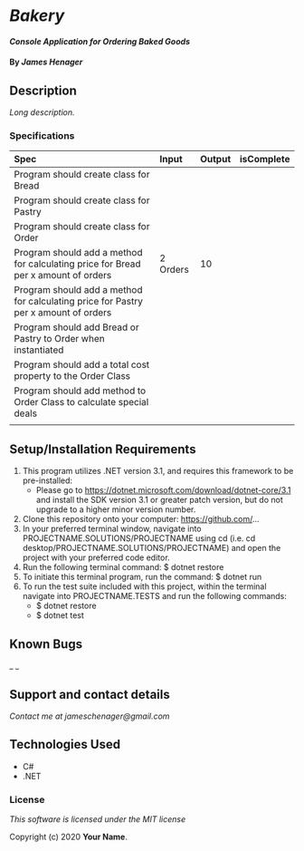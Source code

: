 # _Bakery_

#### _Console Application for Ordering Baked Goods_

#### By _**James Henager**_

## Description

_Long description._

### Specifications
| Spec | Input | Output | isComplete |
| :-------------     | :------------- | :------------- |:------------- |
|Program should create class for Bread |  |  |  |
|Program should create class for Pastry  |  |  |  |
|Program should create class for Order  |  |  |  |
|Program should add a method for calculating price for Bread per x amount of orders | 2 Orders | 10 |  |
|Program should add a method for calculating price for Pastry per x amount of orders|  |  |  |
|Program should add Bread or Pastry to Order when instantiated|  |  |  |
|Program should add a total cost property to the Order Class  |  |  |  |
|Program should add method to Order Class to calculate special deals|  |  |  |
|  |  |  |  |

## Setup/Installation Requirements

1. This program utilizes .NET version 3.1, and requires this framework to be pre-installed:
    * Please go to https://dotnet.microsoft.com/download/dotnet-core/3.1 and install the SDK   version 3.1 or greater patch version, but do not upgrade to a higher minor version number.
2. Clone this repository onto your computer: https://github.com/...
3. In your preferred terminal window, navigate into PROJECTNAME.SOLUTIONS/PROJECTNAME using cd (i.e. cd desktop/PROJECTNAME.SOLUTIONS/PROJECTNAME) and open the project with your preferred code editor.
4. Run the following terminal command: $ dotnet restore
5. To initiate this terminal program, run the command: $ dotnet run
6. To run the test suite included with this project, within the terminal navigate into PROJECTNAME.TESTS and run the following commands:
    * $ dotnet restore
    * $ dotnet test


## Known Bugs

_ _

## Support and contact details

_Contact me at jameschenager@gmail.com_

## Technologies Used

- C#
- .NET

### License

_This software is licensed under the MIT license_

Copyright (c) 2020 **Your Name**.